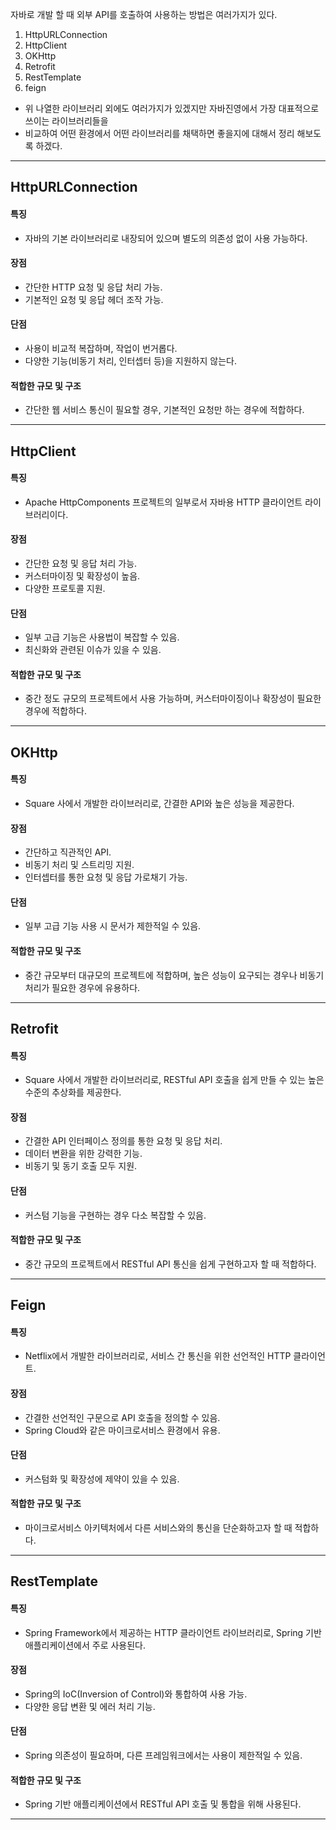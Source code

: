 자바로 개발 할 때 외부 API를 호출하여 사용하는 방법은 여러가지가 있다.
1. HttpURLConnection
2. HttpClient
3. OKHttp
4. Retrofit
5. RestTemplate
6. feign

* 위 나열한 라이브러리 외에도 여러가지가 있겠지만 자바진영에서 가장 대표적으로 쓰이는 라이브러리들을 
* 비교하여 어떤 환경에서 어떤 라이브러리를 채택하면 좋을지에 대해서 정리 해보도록 하겠다.

---
## HttpURLConnection
#### 특징
* 자바의 기본 라이브러리로 내장되어 있으며 별도의 의존성 없이 사용 가능하다.
#### 장점
* 간단한 HTTP 요청 및 응답 처리 가능.
* 기본적인 요청 및 응답 헤더 조작 가능.
#### 단점
* 사용이 비교적 복잡하며, 작업이 번거롭다.
* 다양한 기능(비동기 처리, 인터셉터 등)을 지원하지 않는다.
#### 적합한 규모 및 구조
* 간단한 웹 서비스 통신이 필요할 경우, 기본적인 요청만 하는 경우에 적합하다.

---
## HttpClient
#### 특징
* Apache HttpComponents 프로젝트의 일부로서 자바용 HTTP 클라이언트 라이브러리이다.
#### 장점
* 간단한 요청 및 응답 처리 가능.
* 커스터마이징 및 확장성이 높음.
* 다양한 프로토콜 지원.
#### 단점
* 일부 고급 기능은 사용법이 복잡할 수 있음.
* 최신화와 관련된 이슈가 있을 수 있음.
#### 적합한 규모 및 구조
* 중간 정도 규모의 프로젝트에서 사용 가능하며, 커스터마이징이나 확장성이 필요한 경우에 적합하다.

---
## OKHttp
#### 특징
* Square 사에서 개발한 라이브러리로, 간결한 API와 높은 성능을 제공한다.
#### 장점
* 간단하고 직관적인 API.
* 비동기 처리 및 스트리밍 지원.
* 인터셉터를 통한 요청 및 응답 가로채기 가능.
#### 단점
* 일부 고급 기능 사용 시 문서가 제한적일 수 있음.
#### 적합한 규모 및 구조
* 중간 규모부터 대규모의 프로젝트에 적합하며, 높은 성능이 요구되는 경우나 비동기 처리가 필요한 경우에 유용하다.

---

## Retrofit
#### 특징
* Square 사에서 개발한 라이브러리로, RESTful API 호출을 쉽게 만들 수 있는 높은 수준의 추상화를 제공한다.
#### 장점
* 간결한 API 인터페이스 정의를 통한 요청 및 응답 처리.
* 데이터 변환을 위한 강력한 기능.
* 비동기 및 동기 호출 모두 지원.
#### 단점
* 커스텀 기능을 구현하는 경우 다소 복잡할 수 있음.
#### 적합한 규모 및 구조
*  중간 규모의 프로젝트에서 RESTful API 통신을 쉽게 구현하고자 할 때 적합하다.

---
## Feign
#### 특징
*  Netflix에서 개발한 라이브러리로, 서비스 간 통신을 위한 선언적인 HTTP 클라이언트.
#### 장점
* 간결한 선언적인 구문으로 API 호출을 정의할 수 있음.
* Spring Cloud와 같은 마이크로서비스 환경에서 유용.
#### 단점
* 커스텀화 및 확장성에 제약이 있을 수 있음.
#### 적합한 규모 및 구조
* 마이크로서비스 아키텍처에서 다른 서비스와의 통신을 단순화하고자 할 때 적합하다.

---
## RestTemplate
#### 특징
* Spring Framework에서 제공하는 HTTP 클라이언트 라이브러리로, Spring 기반 애플리케이션에서 주로 사용된다.
#### 장점
* Spring의 IoC(Inversion of Control)와 통합하여 사용 가능.
* 다양한 응답 변환 및 에러 처리 기능.
#### 단점
* Spring 의존성이 필요하며, 다른 프레임워크에서는 사용이 제한적일 수 있음.
#### 적합한 규모 및 구조
* Spring 기반 애플리케이션에서 RESTful API 호출 및 통합을 위해 사용된다.
---

